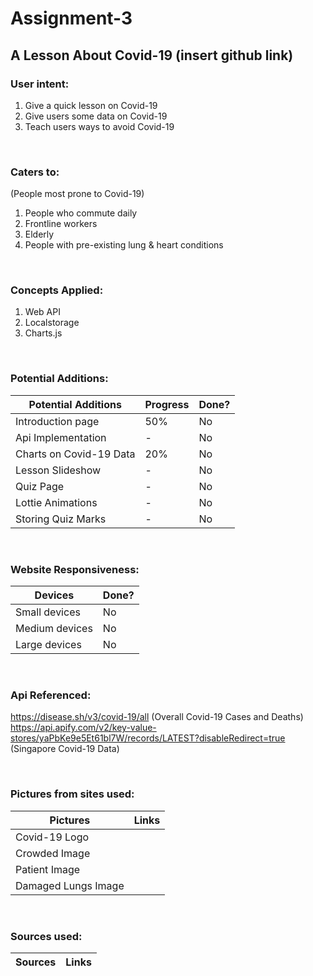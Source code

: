 # Assignment-3
## A Lesson About Covid-19 (insert github link)

### User intent:
1. Give a quick lesson on Covid-19
2. Give users some data on Covid-19
3. Teach users ways to avoid Covid-19

&nbsp;
### Caters to:
(People most prone to Covid-19)
1. People who commute daily
2. Frontline workers
3. Elderly
4. People with pre-existing lung & heart conditions

&nbsp;
### Concepts Applied:
1. Web API
2. Localstorage
3. Charts.js

&nbsp;
### Potential Additions:
Potential Additions | Progress | Done?
------------ | ------------ | ------------- | 
Introduction page | 50% | No 
Api Implementation | - | No
Charts on Covid-19 Data | 20% | No 
Lesson Slideshow | - | No 
Quiz Page | - | No
Lottie Animations | - | No
Storing Quiz Marks | - | No

&nbsp;
### Website Responsiveness:
Devices | Done?
------------ | ------------- | 
Small devices | No 
Medium devices | No 
Large devices | No

&nbsp;
### Api Referenced:
https://disease.sh/v3/covid-19/all (Overall Covid-19 Cases and Deaths)
https://api.apify.com/v2/key-value-stores/yaPbKe9e5Et61bl7W/records/LATEST?disableRedirect=true (Singapore Covid-19 Data)

&nbsp;
### Pictures from sites used:
Pictures | Links
------------ | ------------- |
Covid-19 Logo | 
Crowded Image |
Patient Image | 
Damaged Lungs Image | 

&nbsp;
### Sources used:
Sources | Links 
------------ | ------------- |
